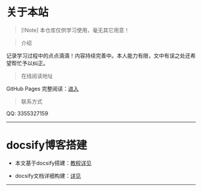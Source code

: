 # 关于本站

> [!Note] 本仓库仅供学习使用，毫无其它用意！

> 介绍

记录学习过程中的点点滴滴！内容持续完善中。本人能力有限，文中有误之处还希望帮忙予以纠正。

> 在线阅读地址

GitHub Pages 完整阅读：[进入](https://yznotes.cn/)

> 联系方式

[//]: # (![]&#40;https://studyimages.oss-cn-beijing.aliyuncs.com/img/qqImage.png&#41; )
QQ: 3355327159


---

# docsify博客搭建

- 本文基于docsify搭建：[教程详见](https://mp.weixin.qq.com/s/aK9Z9RkqWMUpcNzUREEx4Q)

- docsify文档详细构建：[详见](https://notebook.js.org/#/Project/Docsify/docsifyNotes)

---
